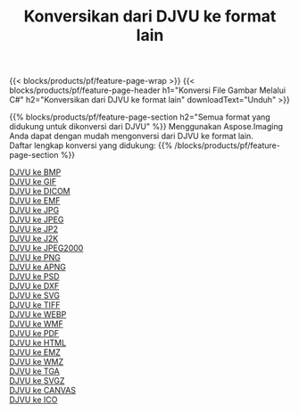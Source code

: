 ﻿---
title: Konversikan dari DJVU ke format lain 
weight: 3920
url: /id/net/conversion/from/djvu 
lang: id
langdirlevel: 2
locales: zh-hans,ja,it,ru,de,es,fr,nl,id,lt,pl,pt,vi,tr,ko,zh-hant,ar,hi,th,sv,cs,uk,he
description: Menggunakan Aspose.Imaging Anda dapat dengan mudah mengonversi dari DJVU ke format lain
---

{{< blocks/products/pf/feature-page-wrap >}}
{{< blocks/products/pf/feature-page-header h1="Konversi File Gambar Melalui C#" h2="Konversikan dari DJVU ke format lain" downloadText="Unduh" >}}


{{% blocks/products/pf/feature-page-section  h2="Semua format yang didukung untuk dikonversi dari DJVU" %}}
Menggunakan Aspose.Imaging Anda dapat dengan mudah mengonversi dari DJVU ke format lain.
<br/>
Daftar lengkap konversi yang didukung:
{{% /blocks/products/pf/feature-page-section %}}
<div class="container-fluid productfamilypage bg-gray">
    <div class="convertypes bg-gray agp-content section">
        <div class="container">
		<div class="row other-converters">
		    <div class='col-md-2 other-converter remove-lp remove-rp'><a href="/imaging/id/net/conversion/djvu-to-bmp" >DJVU ke BMP</a></div><div class='col-md-2 other-converter remove-lp remove-rp'><a href="/imaging/id/net/conversion/djvu-to-gif" >DJVU ke GIF</a></div><div class='col-md-2 other-converter remove-lp remove-rp'><a href="/imaging/id/net/conversion/djvu-to-dicom" >DJVU ke DICOM</a></div><div class='col-md-2 other-converter remove-lp remove-rp'><a href="/imaging/id/net/conversion/djvu-to-emf" >DJVU ke EMF</a></div><div class='col-md-2 other-converter remove-lp remove-rp'><a href="/imaging/id/net/conversion/djvu-to-jpg" >DJVU ke JPG</a></div><div class='col-md-2 other-converter remove-lp remove-rp'><a href="/imaging/id/net/conversion/djvu-to-jpeg" >DJVU ke JPEG</a></div><div class='col-md-2 other-converter remove-lp remove-rp'><a href="/imaging/id/net/conversion/djvu-to-jp2" >DJVU ke JP2</a></div><div class='col-md-2 other-converter remove-lp remove-rp'><a href="/imaging/id/net/conversion/djvu-to-j2k" >DJVU ke J2K</a></div><div class='col-md-2 other-converter remove-lp remove-rp'><a href="/imaging/id/net/conversion/djvu-to-jpeg2000" >DJVU ke JPEG2000</a></div><div class='col-md-2 other-converter remove-lp remove-rp'><a href="/imaging/id/net/conversion/djvu-to-png" >DJVU ke PNG</a></div><div class='col-md-2 other-converter remove-lp remove-rp'><a href="/imaging/id/net/conversion/djvu-to-apng" >DJVU ke APNG</a></div><div class='col-md-2 other-converter remove-lp remove-rp'><a href="/imaging/id/net/conversion/djvu-to-psd" >DJVU ke PSD</a></div><div class='col-md-2 other-converter remove-lp remove-rp'><a href="/imaging/id/net/conversion/djvu-to-dxf" >DJVU ke DXF</a></div><div class='col-md-2 other-converter remove-lp remove-rp'><a href="/imaging/id/net/conversion/djvu-to-svg" >DJVU ke SVG</a></div><div class='col-md-2 other-converter remove-lp remove-rp'><a href="/imaging/id/net/conversion/djvu-to-tiff" >DJVU ke TIFF</a></div><div class='col-md-2 other-converter remove-lp remove-rp'><a href="/imaging/id/net/conversion/djvu-to-webp" >DJVU ke WEBP</a></div><div class='col-md-2 other-converter remove-lp remove-rp'><a href="/imaging/id/net/conversion/djvu-to-wmf" >DJVU ke WMF</a></div><div class='col-md-2 other-converter remove-lp remove-rp'><a href="/imaging/id/net/conversion/djvu-to-pdf" >DJVU ke PDF</a></div><div class='col-md-2 other-converter remove-lp remove-rp'><a href="/imaging/id/net/conversion/djvu-to-html" >DJVU ke HTML</a></div><div class='col-md-2 other-converter remove-lp remove-rp'><a href="/imaging/id/net/conversion/djvu-to-emz" >DJVU ke EMZ</a></div><div class='col-md-2 other-converter remove-lp remove-rp'><a href="/imaging/id/net/conversion/djvu-to-wmz" >DJVU ke WMZ</a></div><div class='col-md-2 other-converter remove-lp remove-rp'><a href="/imaging/id/net/conversion/djvu-to-tga" >DJVU ke TGA</a></div><div class='col-md-2 other-converter remove-lp remove-rp'><a href="/imaging/id/net/conversion/djvu-to-svgz" >DJVU ke SVGZ</a></div><div class='col-md-2 other-converter remove-lp remove-rp'><a href="/imaging/id/net/conversion/djvu-to-canvas" >DJVU ke CANVAS</a></div><div class='col-md-2 other-converter remove-lp remove-rp'><a href="/imaging/id/net/conversion/djvu-to-ico" >DJVU ke ICO</a></div>
                </div>
        </div>
    </div>
</div>
<br/>


